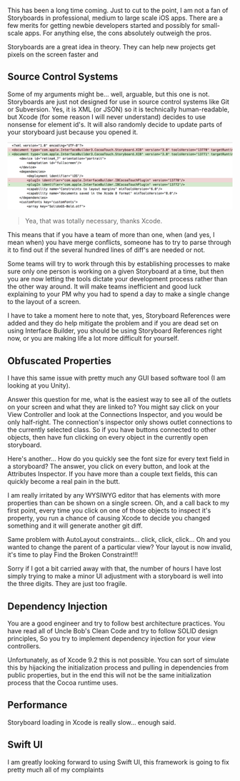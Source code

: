 <!--
Title: The Thing About Storyboards
Description: The Promise of Storyboards and How They Fail.
Date: 2019/04/07
Template: post
-->

This has been a long time coming. Just to cut to the point, I am not a fan of
Storyboards in professional, medium to large scale iOS apps. There are a few
merits for getting newbie developers started and possibly for small-scale apps.
For anything else, the cons absolutely outweigh the pros.

Storyboards are a great idea in theory. They can help new projects get pixels on the screen faster and 

## Source Control Systems

Some of my arguments might be... well, arguable, but this one is not. Storyboards
are just not designed for use in source control systems like Git or Subversion.
Yes, it is XML (or JSON) so it is technically human-readable, but Xcode (for some
reason I will never understand) decides to use nonsense for element id's. It will
also randomly decide to update parts of your storyboard just because you opened
it.

![Image of useless a storyboard diff][1]
> Yea, that was totally necessary, thanks Xcode.

This means that if you have a team of more than one, when (and yes, I mean when)
you have merge conflicts, someone has to try to parse through it to find out if
the several hundred lines of diff's are needed or not.

Some teams will try to work through this by establishing processes to make sure
only one person is working on a given Storyboard at a time, but then you are now
letting the tools dictate your development process rather than the other way
around. It will make teams inefficient and good luck explaining to your PM why
you had to spend a day to make a single change to the layout of a screen.

I have to take a moment here to note that, yes, Storyboard References were added
and they do help mitigate the problem and if you are dead set on using
Interface Builder, you should be using Storyboard References right now, or you are
making life a lot more difficult for yourself.

## Obfuscated Properties

I have this same issue with pretty much any GUI based software tool (I am looking
at you Unity).

Answer this question for me, what is the easiest way to see all of the outlets
on your screen and what they are linked to? You might say click on your View
Controller and look at the Connections Inspector, and you would be only half-right.
The connection's inspector only shows outlet connections to the currently selected
class. So if you have buttons connected to other objects, then have fun clicking
on every object in the currently open storyboard.

Here's another... How do you quickly see the font size for every text field in
a storyboard? The answer, you click on every button, and look at the Attributes
Inspector. If you have more than a couple text fields, this can quickly become a
real pain in the butt.

I am really irritated by any WYSIWYG editor that has elements with more properties
than can be shown on a single screen. Oh, and a call back to my first point, every
time you click on one of those objects to inspect it's property, you run a chance
of causing Xcode to decide you changed something and it will generate another git
diff.

Same problem with AutoLayout constraints... click, click, click... Oh and you
wanted to change the parent of a particular view? Your layout is now invalid,
it's time to play Find the Broken Constraint!!!

Sorry if I got a bit carried away with that, the number of hours I have lost
simply trying to make a minor UI adjustment with a storyboard is well into the
three digits. They are just too fragile.

## Dependency Injection

You are a good engineer and try to follow best architecture practices. You have
read all of Uncle Bob's Clean Code and try to follow SOLID design principles,
So you try to implement dependency injection for your view controllers.

Unfortunately, as of Xcode 9.2 this is not possible. You can sort of simulate
this by hijacking the initialization process and pulling in dependencies from
public properties, but in the end this will not be the same initialization
process that the Cocoa runtime uses.

## Performance

Storyboard loading in Xcode is really slow... enough said.

## Swift UI

I am greatly looking forward to using Swift UI, this framework is going to fix pretty
much all of my complaints

[1]: content/images/storyboard-diff.png